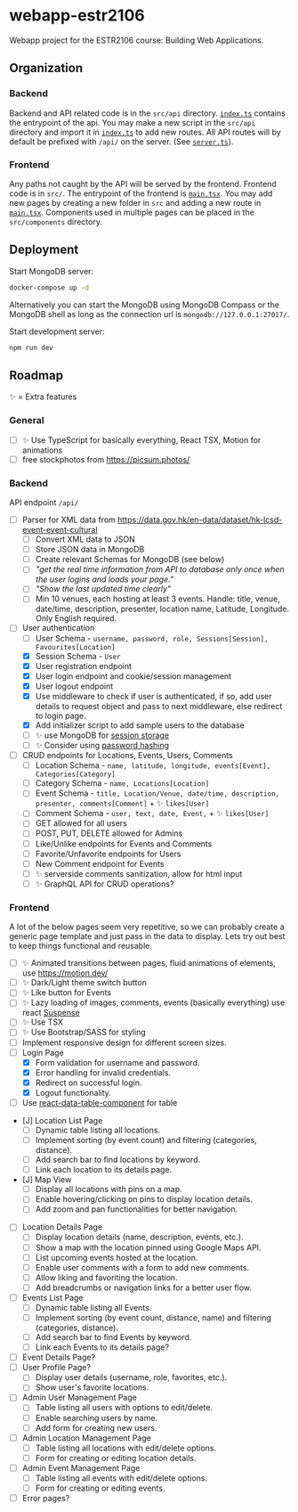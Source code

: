 # webapp-estr2106

Webapp project for the ESTR2106 course: Building Web Applications.

## Organization

### Backend

Backend and API related code is in the `src/api` directory. [`index.ts`](src/api/index.ts) contains the entrypoint of the api. You may make a new script in the `src/api` directory and import it in [`index.ts`](src/api/index.ts) to add new routes. All API routes will by default be prefixed with `/api/` on the server. (See [`server.ts`](server.ts)).

### Frontend

Any paths not caught by the API will be served by the frontend. Frontend code is in `src/`. The entrypoint of the frontend is [`main.tsx`](src/main.tsx). You may add new pages by creating a new folder in `src` and adding a new route in [`main.tsx`](src/main.tsx). Components used in multiple pages can be placed in the `src/components` directory.

## Deployment

Start MongoDB server:

```bash
docker-compose up -d
```

Alternatively you can start the MongoDB using MongoDB Compass or the MongoDB shell as long as the connection url is `mongodb://127.0.0.1:27017/`.

Start development server:

```bash
npm run dev
```

## Roadmap

✨ = Extra features

### General

- [ ] ✨ Use TypeScript for basically everything, React TSX, Motion for animations
- [ ] free stockphotos from <https://picsum.photos/>

### Backend

API endpoint `/api/`

- [ ] Parser for XML data from <https://data.gov.hk/en-data/dataset/hk-lcsd-event-event-cultural>
    - [ ] Convert XML data to JSON
    - [ ] Store JSON data in MongoDB
    - [ ] Create relevant Schemas for MongoDB (see below)
    - [ ] *"get the real time information from API to database only once when the user
logins and loads your page."*
    - [ ] *"Show the last updated time clearly"*
    - [ ] Min 10 venues, each hosting at least 3 events. Handle: title, venue, date/time, description, presenter, location name, Latitude, Longitude. Only English required.

- [ ] User authentication
    - [ ] User Schema - `username, password, role, Sessions[Session], Favourites[Location]`
    - [x] Session Schema - `User`
    - [x] User registration endpoint
    - [x] User login endpoint and cookie/session management
    - [x] User logout endpoint
    - [x] Use middleware to check if user is authenticated, if so, add user details to request object and pass to next middleware, else redirect to login page.
    - [x] Add initializer script to add sample users to the database
    - [ ] ✨ use MongoDB for [session storage](https://medium.com/front-end-weekly/make-sessions-work-with-express-js-using-mongodb-62a8a3423ef5)
    - [ ] ✨ Consider using [password hashing](https://www.mongodb.com/blog/post/password-authentication-with-mongoose-part-1)

- [ ] CRUD endpoints for Locations, Events, Users, Comments
    - [ ] Location Schema - `name, latitude, longitude, events[Event], Categories[Category]`
    - [ ] Category Schema - `name, Locations[Location]`
    - [ ] Event Schema - `title, Location/Venue, date/time, description, presenter, comments[Comment]` + ✨ `likes[User]`
    - [ ] Comment Schema - `user, text, date, Event,` + ✨ `likes[User]`
    - [ ] GET allowed for all users
    - [ ] POST, PUT, DELETE allowed for Admins
    - [ ] Like/Unlike endpoints for Events and Comments
    - [ ] Favorite/Unfavorite endpoints for Users
    - [ ] New Comment endpoint for Events
    - [ ] ✨ serverside comments sanitization, allow for html input
    - [ ] ✨ GraphQL API for CRUD operations?

### Frontend

A lot of the below pages seem very repetitive, so we can probably create a generic page template and just pass in the data to display. Lets try out best to keep things functional and reusable.

- [ ] ✨ Animated transitions between pages, fluid animations of elements, use <https://motion.dev/>
- [ ] ✨ Dark/Light theme switch button
- [ ] ✨ Like button for Events
- [ ] ✨ Lazy loading of images, comments, events (basically everything) use react [Suspense](https://react.dev/reference/react/Suspense)
- [ ] ✨ Use TSX
- [ ] ✨ Use Bootstrap/SASS for styling
- [ ] Implement responsive design for different screen sizes.
- [ ] Login Page
    - [x] Form validation for username and password.
    - [x] Error handling for invalid credentials.
    - [x] Redirect on successful login.
    - [x] Logout functionality.
- [ ] Use [react-data-table-component](https://www.npmjs.com/package/react-data-table-component) for table
- [J] Location List Page
    - [ ] Dynamic table listing all locations.
    - [ ] Implement sorting (by event count) and filtering (categories, distance).
    - [ ] Add search bar to find locations by keyword.
    - [ ] Link each location to its details page.
- [J] Map View
    - [ ] Display all locations with pins on a map.
    - [ ] Enable hovering/clicking on pins to display location details.
    - [ ] Add zoom and pan functionalities for better navigation.
- [ ] Location Details Page
    - [ ] Display location details (name, description, events, etc.).
    - [ ] Show a map with the location pinned using Google Maps API.
    - [ ] List upcoming events hosted at the location.
    - [ ] Enable user comments with a form to add new comments.
    - [ ] Allow liking and favoriting the location.
    - [ ] Add breadcrumbs or navigation links for a better user flow.
- [ ] Events List Page
    - [ ] Dynamic table listing all Events.
    - [ ] Implement sorting (by event count, distance, name) and filtering (categories, distance).
    - [ ] Add search bar to find Events by keyword.
    - [ ] Link each Events to its details page?
- [ ] Event Details Page?
- [ ] User Profile Page?
    - [ ] Display user details (username, role, favorites, etc.).
    - [ ] Show user's favorite locations.
- [ ] Admin User Management Page
    - [ ] Table listing all users with options to edit/delete.
    - [ ] Enable searching users by name.
    - [ ] Add form for creating new users.
- [ ] Admin Location Management Page
    - [ ] Table listing all locations with edit/delete options.
    - [ ] Form for creating or editing location details.
- [ ] Admin Event Management Page
    - [ ] Table listing all events with edit/delete options.
    - [ ] Form for creating or editing events.
- [ ] Error pages?
